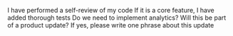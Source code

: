 I have performed a self-review of my code
 If it is a core feature, I have added thorough tests
 Do we need to implement analytics?
 Will this be part of a product update? If yes, please write one phrase about this update
